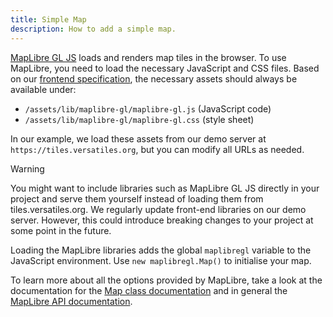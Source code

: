 ```yaml
---
title: Simple Map
description: How to add a simple map.
---
```


[MapLibre GL JS](https://maplibre.org/maplibre-gl-js/docs/) loads and renders map tiles in the browser. To use MapLibre, you need to load the necessary JavaScript and CSS files. Based on our [frontend specification](https://docs.versatiles.org/compendium/specification_frontend.html), the necessary assets should always be available under:

- `/assets/lib/maplibre-gl/maplibre-gl.js` (JavaScript code)
- `/assets/lib/maplibre-gl/maplibre-gl.css` (style sheet)

In our example, we load these assets from our demo server at `https://tiles.versatiles.org`, but you can modify all URLs as needed.

> [!WARNING]
> You might want to include libraries such as MapLibre GL JS directly in your project and serve them yourself instead of loading them from tiles.versatiles.org. We regularly update front-end libraries on our demo server. However, this could introduce breaking changes to your project at some point in the future.

Loading the MapLibre libraries adds the global `maplibregl` variable to the JavaScript environment. Use `new maplibregl.Map()` to initialise your map.

To learn more about all the options provided by MapLibre, take a look at the documentation for the [Map class documentation](https://maplibre.org/maplibre-gl-js/docs/API/classes/Map/) and in general the [MapLibre API documentation](https://maplibre.org/maplibre-gl-js/docs/API/).
